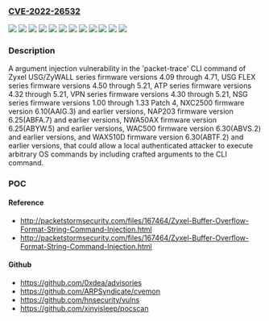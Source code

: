 ### [CVE-2022-26532](https://cve.mitre.org/cgi-bin/cvename.cgi?name=CVE-2022-26532)
![](https://img.shields.io/static/v1?label=Product&message=ATP%20series%20firmware&color=blue)
![](https://img.shields.io/static/v1?label=Product&message=NAP203%20firmware&color=blue)
![](https://img.shields.io/static/v1?label=Product&message=NSG%20series%20firmware&color=blue)
![](https://img.shields.io/static/v1?label=Product&message=NWA50AX%20firmware&color=blue)
![](https://img.shields.io/static/v1?label=Product&message=NXC2500%20firmware&color=blue)
![](https://img.shields.io/static/v1?label=Product&message=USG%20FLEX%20series%20firmware&color=blue)
![](https://img.shields.io/static/v1?label=Product&message=USG%2FZyWALL%20series%20firmware&color=blue)
![](https://img.shields.io/static/v1?label=Product&message=VPN%20series%20firmware&color=blue)
![](https://img.shields.io/static/v1?label=Product&message=WAC500%20firmware&color=blue)
![](https://img.shields.io/static/v1?label=Product&message=WAX510D%20firmware&color=blue)
![](https://img.shields.io/static/v1?label=Version&message=n%2Fa&color=blue)
![](https://img.shields.io/static/v1?label=Vulnerability&message=CWE-88%3A%20Improper%20Neutralization%20of%20Argument%20Delimiters%20in%20a%20Command%20('Argument%20Injection')&color=brighgreen)

### Description

A argument injection vulnerability in the 'packet-trace' CLI command of Zyxel USG/ZyWALL series firmware versions 4.09 through 4.71, USG FLEX series firmware versions 4.50 through 5.21, ATP series firmware versions 4.32 through 5.21, VPN series firmware versions 4.30 through 5.21, NSG series firmware versions 1.00 through 1.33 Patch 4, NXC2500 firmware version 6.10(AAIG.3) and earlier versions, NAP203 firmware version 6.25(ABFA.7) and earlier versions, NWA50AX firmware version 6.25(ABYW.5) and earlier versions, WAC500 firmware version 6.30(ABVS.2) and earlier versions, and WAX510D firmware version 6.30(ABTF.2) and earlier versions, that could allow a local authenticated attacker to execute arbitrary OS commands by including crafted arguments to the CLI command.

### POC

#### Reference
- http://packetstormsecurity.com/files/167464/Zyxel-Buffer-Overflow-Format-String-Command-Injection.html
- http://packetstormsecurity.com/files/167464/Zyxel-Buffer-Overflow-Format-String-Command-Injection.html

#### Github
- https://github.com/0xdea/advisories
- https://github.com/ARPSyndicate/cvemon
- https://github.com/hnsecurity/vulns
- https://github.com/xinyisleep/pocscan

